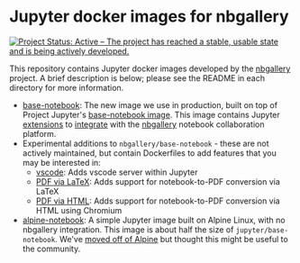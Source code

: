 # Jupyter docker images for nbgallery

[![Project Status: Active – The project has reached a stable, usable state and is being actively developed.](https://www.repostatus.org/badges/latest/active.svg)](https://www.repostatus.org/#active)

This repository contains Jupyter docker images developed by the [nbgallery](https://github.com/nbgallery) project.  A brief description is below; please see the README in each directory for more information.

  * [base-notebook](base-notebook): The new image we use in production, built on top of Project Jupyter's [base-notebook image](https://github.com/jupyter/docker-stacks/tree/master/base-notebook).  This image contains Jupyter [extensions](https://github.com/nbgallery/nbgallery-extensions) to [integrate](https://github.com/nbgallery/nbgallery/blob/master/docs/jupyter_integration.md) with the [nbgallery](https://github.com/nbgallery/nbgallery) notebook collaboration platform.
  * Experimental additions to `nbgallery/base-notebook` - these are not actively maintained, but contain Dockerfiles to add features that you may be interested in:
    * [vscode](vscode): Adds vscode server within Jupyter
    * [PDF via LaTeX](pdf-latex): Adds support for notebook-to-PDF conversion via LaTeX
    * [PDF via HTML](pdf-html): Adds support for notebook-to-PDF conversion via HTML using Chromium
  * [alpine-notebook](alpine-notebook): A simple Jupyter image built on Alpine Linux, with no nbgallery integration.  This image is about half the size of `jupyter/base-notebook`.  We've [moved off of Alpine](https://github.com/nbgallery/jupyter-alpine#repository-status) but thought this might be useful to the community.
